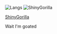 ![Langs](https://github-readme-stats.vercel.app/api/top-langs/?username=Shiny003&layout=compact&theme=tokyonight&hide_border=true)
![ShinyGorilla](https://github-readme-stats.vercel.app/api?username=Shiny003&layout=compact&theme=tokyonight&hide_border=true)
<div>
  <a href="https://shiny003.github.io"><p>ShinyGorilla</p></a>
  <p>Wait I'm goated</p>
</div>
